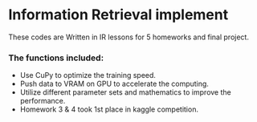# Information Retrieval implement

These codes are Written in IR lessons for 5 homeworks and final project.
### The functions included:
* Use CuPy to optimize the training speed.
* Push data to VRAM on GPU to accelerate the computing.
* Utilize different parameter sets and mathematics to improve the performance.
* Homework 3 & 4 took 1st place in kaggle competition.

